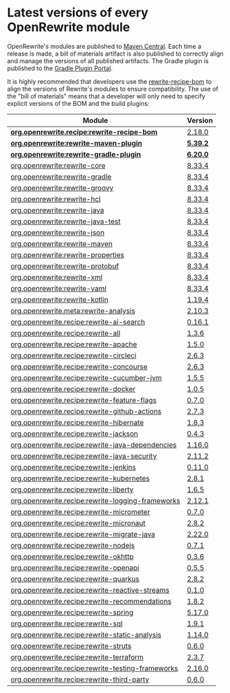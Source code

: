 # Latest versions of every OpenRewrite module

OpenRewrite's modules are published to [Maven Central](https://search.maven.org/search?q=org.openrewrite). Each time a release is made, a bill of materials artifact is also published to correctly align and manage the versions of all published artifacts. The Gradle plugin is published to the [Gradle Plugin Portal](https://plugins.gradle.org/plugin/org.openrewrite.rewrite).

It is highly recommended that developers use the [rewrite-recipe-bom](https://github.com/openrewrite/rewrite-recipe-bom) to align the versions of Rewrite's modules to ensure compatibility. The use of the "bill of materials" means that a developer will only need to specify explicit versions of the BOM and the build plugins:

| Module                                                                                                         | Version                                                                                  |
| -------------------------------------------------------------------------------------------------------------- | ---------------------------------------------------------------------------------------- |
| [**org.openrewrite.recipe:rewrite-recipe-bom**](https://github.com/openrewrite/rewrite-recipe-bom)             |  [2.18.0](https://github.com/openrewrite/rewrite-recipe-bom/releases/tag/v2.18.0)        |
| [**org.openrewrite:rewrite-maven-plugin**](https://github.com/openrewrite/rewrite-maven-plugin)                | [**5.39.2**](https://github.com/openrewrite/rewrite-maven-plugin/releases/tag/v5.39.2)   |
| [**org.openrewrite:rewrite-gradle-plugin**](https://github.com/openrewrite/rewrite-gradle-plugin)              | [**6.20.0**](https://github.com/openrewrite/rewrite-gradle-plugin/releases/tag/v6.20.0)  |
| [org.openrewrite:rewrite-core](https://github.com/openrewrite/rewrite)                                         | [8.33.4](https://github.com/openrewrite/rewrite/releases/tag/v8.33.4)                    |
| [org.openrewrite:rewrite-gradle](https://github.com/openrewrite/rewrite)                                       | [8.33.4](https://github.com/openrewrite/rewrite/releases/tag/v8.33.4)                    |
| [org.openrewrite:rewrite-groovy](https://github.com/openrewrite/rewrite)                                       | [8.33.4](https://github.com/openrewrite/rewrite/releases/tag/v8.33.4)                    |
| [org.openrewrite:rewrite-hcl](https://github.com/openrewrite/rewrite)                                          | [8.33.4](https://github.com/openrewrite/rewrite/releases/tag/v8.33.4)                    |
| [org.openrewrite:rewrite-java](https://github.com/openrewrite/rewrite)                                         | [8.33.4](https://github.com/openrewrite/rewrite/releases/tag/v8.33.4)                    |
| [org.openrewrite:rewrite-java-test](https://github.com/openrewrite/rewrite-java-test)                          | [8.33.4](https://github.com/openrewrite/rewrite-java-test/releases/tag/v8.33.4)          |
| [org.openrewrite:rewrite-json](https://github.com/openrewrite/rewrite)                                         | [8.33.4](https://github.com/openrewrite/rewrite/releases/tag/v8.33.4)                    |
| [org.openrewrite:rewrite-maven](https://github.com/openrewrite/rewrite)                                        | [8.33.4](https://github.com/openrewrite/rewrite/releases/tag/v8.33.4)                    |
| [org.openrewrite:rewrite-properties](https://github.com/openrewrite/rewrite)                                   | [8.33.4](https://github.com/openrewrite/rewrite/releases/tag/v8.33.4)                    |
| [org.openrewrite:rewrite-protobuf](https://github.com/openrewrite/rewrite-protobuf)                            | [8.33.4](https://github.com/openrewrite/rewrite-protobuf/releases/tag/v8.33.4)           |
| [org.openrewrite:rewrite-xml](https://github.com/openrewrite/rewrite)                                          | [8.33.4](https://github.com/openrewrite/rewrite/releases/tag/v8.33.4)                    |
| [org.openrewrite:rewrite-yaml](https://github.com/openrewrite/rewrite)                                         | [8.33.4](https://github.com/openrewrite/rewrite/releases/tag/v8.33.4)                    |
| [org.openrewrite:rewrite-kotlin](https://github.com/openrewrite/rewrite-kotlin)                                | [1.19.4](https://github.com/openrewrite/rewrite-kotlin/releases/tag/v1.19.4)             |
| [org.openrewrite.meta:rewrite-analysis](https://github.com/openrewrite/rewrite-analysis)                       | [2.10.3](https://github.com/openrewrite/rewrite-analysis/releases/tag/v2.10.3)           |
| [org.openrewrite.recipe:rewrite-ai-search](https://github.com/openrewrite/rewrite-ai-search)                   | [0.16.1](https://github.com/openrewrite/rewrite-ai-search/releases/tag/v0.16.1)          |
| [org.openrewrite.recipe:rewrite-all](https://github.com/openrewrite/rewrite-all)                               | [1.3.6](https://github.com/openrewrite/rewrite-all/releases/tag/v1.3.6)                  |
| [org.openrewrite.recipe:rewrite-apache](https://github.com/openrewrite/rewrite-apache)                         | [1.5.0](https://github.com/openrewrite/rewrite-apache/releases/tag/v1.5.0)               |
| [org.openrewrite.recipe:rewrite-circleci](https://github.com/openrewrite/rewrite-circleci)                     | [2.6.3](https://github.com/openrewrite/rewrite-circleci/releases/tag/v2.6.3)             |
| [org.openrewrite.recipe:rewrite-concourse](https://github.com/openrewrite/rewrite-concourse)                   | [2.6.3](https://github.com/openrewrite/rewrite-concourse/releases/tag/v2.6.3)            |
| [org.openrewrite.recipe:rewrite-cucumber-jvm](https://github.com/openrewrite/rewrite-cucumber-jvm)             | [1.5.5](https://github.com/openrewrite/rewrite-cucumber-jvm/releases/tag/v1.5.5)         |
| [org.openrewrite.recipe:rewrite-docker](https://github.com/openrewrite/rewrite-docker)                         | [1.0.5](https://github.com/openrewrite/rewrite-docker/releases/tag/v1.0.5)               |
| [org.openrewrite.recipe:rewrite-feature-flags](https://github.com/openrewrite/rewrite-feature-flags)           | [0.7.0](https://github.com/openrewrite/rewrite-feature-flags/releases/tag/v0.7.0)        |
| [org.openrewrite.recipe:rewrite-github-actions](https://github.com/openrewrite/rewrite-github-actions)         | [2.7.3](https://github.com/openrewrite/rewrite-github-actions/releases/tag/v2.7.3)       |
| [org.openrewrite.recipe:rewrite-hibernate](https://github.com/openrewrite/rewrite-hibernate)                   | [1.8.3](https://github.com/openrewrite/rewrite-hibernate/releases/tag/v1.8.3)            |
| [org.openrewrite.recipe:rewrite-jackson](https://github.com/openrewrite/rewrite-jackson)                       | [0.4.3](https://github.com/openrewrite/rewrite-jackson/releases/tag/v0.4.3)              |
| [org.openrewrite.recipe:rewrite-java-dependencies](https://github.com/openrewrite/rewrite-java-dependencies)   | [1.16.0](https://github.com/openrewrite/rewrite-java-dependencies/releases/tag/v1.16.0)  |
| [org.openrewrite.recipe:rewrite-java-security](https://github.com/openrewrite/rewrite-java-security)           | [2.11.2](https://github.com/openrewrite/rewrite-java-security/releases/tag/v2.11.2)      |
| [org.openrewrite.recipe:rewrite-jenkins](https://github.com/openrewrite/rewrite-jenkins)                       | [0.11.0](https://github.com/openrewrite/rewrite-jenkins/releases/tag/v0.11.0)            |
| [org.openrewrite.recipe:rewrite-kubernetes](https://github.com/openrewrite/rewrite-kubernetes)                 | [2.8.1](https://github.com/openrewrite/rewrite-kubernetes/releases/tag/v2.8.1)           |
| [org.openrewrite.recipe:rewrite-liberty](https://github.com/openrewrite/rewrite-liberty)                       | [1.6.5](https://github.com/openrewrite/rewrite-liberty/releases/tag/v1.6.5)              |
| [org.openrewrite.recipe:rewrite-logging-frameworks](https://github.com/openrewrite/rewrite-logging-frameworks) | [2.12.1](https://github.com/openrewrite/rewrite-logging-frameworks/releases/tag/v2.12.1) |
| [org.openrewrite.recipe:rewrite-micrometer](https://github.com/openrewrite/rewrite-micrometer)                 | [0.7.0](https://github.com/openrewrite/rewrite-micrometer/releases/tag/v0.7.0)           |
| [org.openrewrite.recipe:rewrite-micronaut](https://github.com/openrewrite/rewrite-micronaut)                   | [2.8.2](https://github.com/openrewrite/rewrite-micronaut/releases/tag/v2.8.2)            |
| [org.openrewrite.recipe:rewrite-migrate-java](https://github.com/openrewrite/rewrite-migrate-java)             | [2.22.0](https://github.com/openrewrite/rewrite-migrate-java/releases/tag/v2.22.0)       |
| [org.openrewrite.recipe:rewrite-nodejs](https://github.com/openrewrite/rewrite-nodejs)                         | [0.7.1](https://github.com/openrewrite/rewrite-nodejs/releases/tag/v0.7.1)               |
| [org.openrewrite.recipe:rewrite-okhttp](https://github.com/openrewrite/rewrite-okhttp)                         | [0.3.6](https://github.com/openrewrite/rewrite-okhttp/releases/tag/v0.3.6)               |
| [org.openrewrite.recipe:rewrite-openapi](https://github.com/openrewrite/rewrite-openapi)                       | [0.5.5](https://github.com/openrewrite/rewrite-openapi/releases/tag/v0.5.5)              |
| [org.openrewrite.recipe:rewrite-quarkus](https://github.com/openrewrite/rewrite-quarkus)                       | [2.8.2](https://github.com/openrewrite/rewrite-quarkus/releases/tag/v2.8.2)              |
| [org.openrewrite.recipe:rewrite-reactive-streams](https://github.com/openrewrite/rewrite-reactive-streams)     | [0.1.0](https://github.com/openrewrite/rewrite-reactive-streams/releases/tag/v0.1.0)     |
| [org.openrewrite.recipe:rewrite-recommendations](https://github.com/openrewrite/rewrite-recommendations)       | [1.8.2](https://github.com/openrewrite/rewrite-recommendations/releases/tag/v1.8.2)      |
| [org.openrewrite.recipe:rewrite-spring](https://github.com/openrewrite/rewrite-spring)                         | [5.17.0](https://github.com/openrewrite/rewrite-spring/releases/tag/v5.17.0)             |
| [org.openrewrite.recipe:rewrite-sql](https://github.com/openrewrite/rewrite-sql)                               | [1.9.1](https://github.com/openrewrite/rewrite-sql/releases/tag/v1.9.1)                  |
| [org.openrewrite.recipe:rewrite-static-analysis](https://github.com/openrewrite/rewrite-static-analysis)       | [1.14.0](https://github.com/openrewrite/rewrite-static-analysis/releases/tag/v1.14.0)    |
| [org.openrewrite.recipe:rewrite-struts](https://github.com/openrewrite/rewrite-struts)                         | [0.6.0](https://github.com/openrewrite/rewrite-struts/releases/tag/v0.6.0)               |
| [org.openrewrite.recipe:rewrite-terraform](https://github.com/openrewrite/rewrite-terraform)                   | [2.3.7](https://github.com/openrewrite/rewrite-terraform/releases/tag/v2.3.7)            |
| [org.openrewrite.recipe:rewrite-testing-frameworks](https://github.com/openrewrite/rewrite-testing-frameworks) | [2.16.0](https://github.com/openrewrite/rewrite-testing-frameworks/releases/tag/v2.16.0) |
| [org.openrewrite.recipe:rewrite-third-party](https://github.com/openrewrite/rewrite-third-party)               | [0.6.0](https://github.com/openrewrite/rewrite-third-party/releases/tag/v0.6.0)          |
